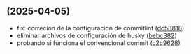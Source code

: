 ##  (2025-04-05)

* fix: correcion de la configuracion de commitlint ([dc58818](https://github.com/HopeAero/Fastify-template/commit/dc58818))
* eliminar archivos de configuración de husky ([bebc382](https://github.com/HopeAero/Fastify-template/commit/bebc382))
* probando si funciona el convencional commit ([c2c9628](https://github.com/HopeAero/Fastify-template/commit/c2c9628))



